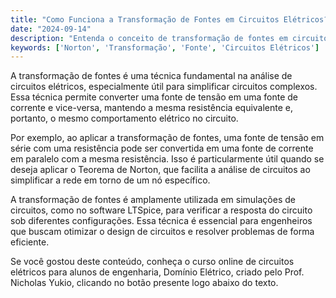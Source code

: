 ```yaml
---
title: "Como Funciona a Transformação de Fontes em Circuitos Elétricos?"
date: "2024-09-14"
description: "Entenda o conceito de transformação de fontes em circuitos elétricos e sua aplicação prática."
keywords: ['Norton', 'Transformação', 'Fonte', 'Circuitos Elétricos']
---
```


A transformação de fontes é uma técnica fundamental na análise de circuitos elétricos, especialmente útil para simplificar circuitos complexos. Essa técnica permite converter uma fonte de tensão em uma fonte de corrente e vice-versa, mantendo a mesma resistência equivalente e, portanto, o mesmo comportamento elétrico no circuito. 

Por exemplo, ao aplicar a transformação de fontes, uma fonte de tensão em série com uma resistência pode ser convertida em uma fonte de corrente em paralelo com a mesma resistência. Isso é particularmente útil quando se deseja aplicar o Teorema de Norton, que facilita a análise de circuitos ao simplificar a rede em torno de um nó específico.

A transformação de fontes é amplamente utilizada em simulações de circuitos, como no software LTSpice, para verificar a resposta do circuito sob diferentes configurações. Essa técnica é essencial para engenheiros que buscam otimizar o design de circuitos e resolver problemas de forma eficiente.

Se você gostou deste conteúdo, conheça o curso online de circuitos elétricos para alunos de engenharia, Domínio Elétrico, criado pelo Prof. Nicholas Yukio, clicando no botão presente logo abaixo do texto.